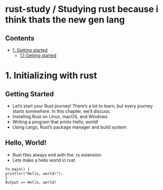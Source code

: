 # rust-study / Studying rust because i think thats the new gen lang

## Contents <!-- omit in toc -->

- [1. Getting started](#1-initializing-with-rust)
    - [1.1 Getting started](#11-initializing-with-rust)
 


# 1. Initializing with rust
## Getting Started
- Let’s start your Rust journey! There’s a lot to learn, but every journey starts somewhere. In this chapter, we’ll discuss:
- Installing Rust on Linux, macOS, and Windows
- Writing a program that prints Hello, world!
- Using cargo, Rust’s package manager and build system

## Hello, World!

- Rust files always end with the .rs extension.
- Lets make a hello world in rust
```
fn main() {
println!("Hello, world!");
}
Output => Hello, world!
```




    
